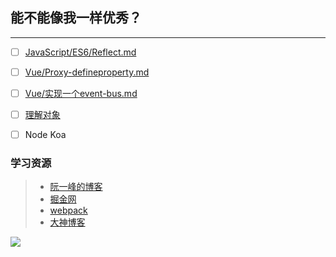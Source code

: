 ## 能不能像我一样优秀？

---

* [ ] [JavaScript/ES6/Reflect.md](/JavaScript/ES6/Reflect.md)

* [ ] [Vue/Proxy-defineproperty.md](/Vue/Proxy-defineproperty.md)

* [ ] [Vue/实现一个event-bus.md](/Vue/实现一个event-bus.md)

* [ ] [理解对象](#)

* [ ] Node Koa

### 学习资源

> * [阮一峰的博客](http://www.ruanyifeng.com/blog/javascript/)
> * [掘金网](https://juejin.im/ "掘金")
> * [webpack](http://webpack.wuhaolin.cn/ "webpack")
> * [大神博客](http://www.cnblogs.com/pssp/)

![](http://ww3.sinaimg.cn/mw690/5eef6257gw1f7tfl42kwmg20aa0a7x6p.gif)

